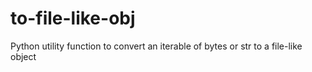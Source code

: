# to-file-like-obj
Python utility function to convert an iterable of bytes or str to a file-like object
